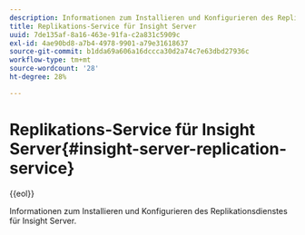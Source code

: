 ```yaml
---
description: Informationen zum Installieren und Konfigurieren des Replikationsdienstes für Insight Server.
title: Replikations-Service für Insight Server
uuid: 7de135af-8a16-463e-91fa-c2a831c5909c
exl-id: 4ae90bd8-a7b4-4978-9901-a79e31618637
source-git-commit: b1dda69a606a16dccca30d2a74c7e63dbd27936c
workflow-type: tm+mt
source-wordcount: '28'
ht-degree: 28%

---
```


# Replikations-Service für Insight Server{#insight-server-replication-service}

{{eol}}

Informationen zum Installieren und Konfigurieren des Replikationsdienstes für Insight Server.

